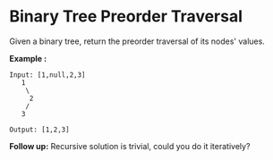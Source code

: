 # Binary Tree Preorder Traversal

Given a binary tree, return the preorder traversal of its nodes' values.

__Example :__

```pseudo
Input: [1,null,2,3]
   1
    \
     2
    /
   3

Output: [1,2,3]
```

__Follow up:__ Recursive solution is trivial, could you do it iteratively?